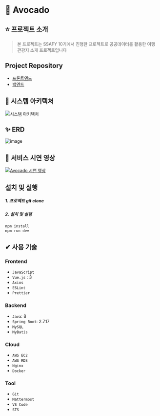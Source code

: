 # 🌱 Avocado

## ⭐ 프로젝트 소개
> 본 프로젝트는 SSAFY 10기에서 진행한 프로젝트로 공공데이터를 활용한 여행 관광지 소개 프로젝트입니다
## Project Repository
- [프론트엔드](https://github.com/Mins00oo/front_enjoytrip/tree/main/enjoytrip-project)
- [백엔드](https://github.com/Mins00oo/EnjoyTripPrj)

## 🎈 시스템 아키텍처
![시스템 아키텍처](https://github.com/Mins00oo/front_enjoytrip/assets/109537583/2d31a80f-a9ac-4af2-be8a-671a0d9c14bf)

## ✨ ERD
![image](https://github.com/Mins00oo/front_enjoytrip/assets/109537583/774759cf-63f2-489f-9877-6a992d450fd6)

## 🌙 서비스 시연 영상
[![Avocado 시연 영상](https://img.youtube.com/vi/D7-gF9oSkxk/sddefault.jpg)](https://youtu.be/D7-gF9oSkxk)

## 설치 및 실행
##### 1. 프로젝트 git clone
##### 2. 설치 및 실행
```bash
npm install
npm run dev
```

## ✔ 사용 기술
### Frontend
- ```JavaScript```
- ```Vue.js``` : 3
- ```Axios```
- ```ESLint```
- ```Prettier```

### Backend
- ```Java```: 8
- ```Spring Boot```: 2.7.17
- ```MySQL```
- ```MyBatis```

### Cloud
- ```AWS EC2```
- ```AWS RDS```
- ```Nginx```
- ```Docker```

### Tool
- ```Git```
- ```Mattermost```
- ```VS Code```
- ```STS```
